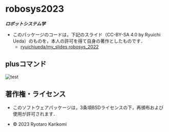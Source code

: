 # robosys2023
***ロボットシステム学***

* このパッケージのコードは，下記のスライド（CC-BY-SA 4.0 by Ryuichi Ueda）のものを，本人の許可を得て自身の著作としたものです．
  * [ryuichiueda/my_slides robosys_2022](https://github.com/ryuichiueda/my_slides/tree/master/robosys_2022)

## plusコマンド
![test](https://github.com/ryotarokarikomi/robosys2023/actions/workflows/test.yml/badge.svg)


## 著作権・ライセンス

* このソフトウェアパッケージは，3条項BSDライセンスの下，再頒布および使用が許可されます．


* © 2023 Ryotaro Karikomi
